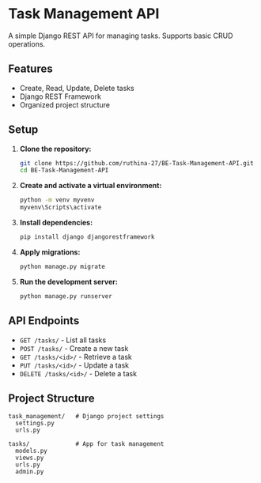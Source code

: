 # Task Management API

A simple Django REST API for managing tasks. Supports basic CRUD operations.

## Features
- Create, Read, Update, Delete tasks
- Django REST Framework
- Organized project structure

## Setup

1. **Clone the repository:**
   ```sh
   git clone https://github.com/ruthina-27/BE-Task-Management-API.git
   cd BE-Task-Management-API
   ```
2. **Create and activate a virtual environment:**
   ```sh
   python -m venv myvenv
   myvenv\Scripts\activate
   ```
3. **Install dependencies:**
   ```sh
   pip install django djangorestframework
   ```
4. **Apply migrations:**
   ```sh
   python manage.py migrate
   ```
5. **Run the development server:**
   ```sh
   python manage.py runserver
   ```

## API Endpoints

- `GET /tasks/` - List all tasks
- `POST /tasks/` - Create a new task
- `GET /tasks/<id>/` - Retrieve a task
- `PUT /tasks/<id>/` - Update a task
- `DELETE /tasks/<id>/` - Delete a task

## Project Structure
```
task_management/   # Django project settings
  settings.py
  urls.py

tasks/             # App for task management
  models.py
  views.py
  urls.py
  admin.py
```